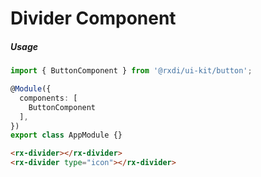 
# Divider Component

##### Usage

```typescript
import { ButtonComponent } from '@rxdi/ui-kit/button';

@Module({
  components: [
    ButtonComponent
  ],
})
export class AppModule {}
```


```html
<rx-divider></rx-divider>
<rx-divider type="icon"></rx-divider>
```

